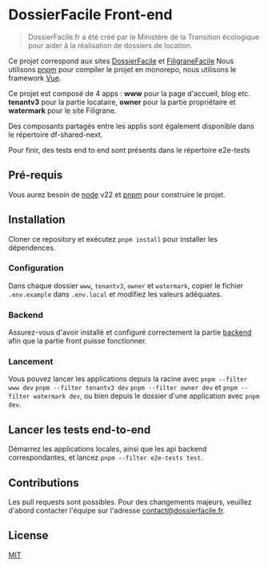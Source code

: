 # DossierFacile Front-end

> DossierFacile.fr a été créé par le Ministère de la Transition écologique pour aider à la réalisation de dossiers de location.

Ce projet correspond aux sites [DossierFacile](https://dossierfacile.logement.gouv.fr) et [FiligraneFacile](https://filigrane.beta.gouv.fr)
Nous utilisons [pnpm](https://pnpm.io/) pour compiler le projet en monorepo, nous utilisons le framework [Vue](https://vuejs.org/).

Ce projet est composé de 4 apps : **www** pour la page d'accueil, blog etc. **tenantv3** pour la partie locataire, **owner** pour la partie propriétaire et **watermark** pour le site Filigrane.

Des composants partagés entre les applis sont également disponible dans le répertoire df-shared-next.

Pour finir, des tests end to end sont présents dans le répertoire e2e-tests

## Pré-requis

Vous aurez besoin de [node](https://nodejs.org/en/) v22 et [pnpm](https://pnpm.io/) pour construire le projet.

## Installation

Cloner ce repository et exécutez `pnpm install` pour installer les dépendences.

### Configuration

Dans chaque dossier `www`, `tenantv3`, `owner` et `watermark`, copier le fichier `.env.example` dans `.env.local` et modifiez les valeurs adéquates.

### Backend

Assurez-vous d'avoir installé et configuré correctement la partie [backend](https://github.com/MTES-MCT/dossierfacile-backend) afin que la partie front puisse fonctionner.

### Lancement

Vous pouvez lancer les applications depuis la racine avec `pnpm --filter www dev` `pnpm --filter tenantv3 dev` `pnpm --filter owner dev` et `pnpm --filter watermark dev`, ou bien depuis le dossier d'une application avec `pnpm dev`.

## Lancer les tests end-to-end

Démarrez les applications locales, ainsi que les api backend correspondantes, et lancez `pnpm --filter e2e-tests test`.

## Contributions

Les pull requests sont possibles. Pour des changements majeurs, veuillez d'abord contacter l'équipe sur l'adresse contact@dossierfacile.fr.

## License

[MIT](https://choosealicense.com/licenses/mit/)
